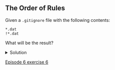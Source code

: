 
## The Order of Rules

Given a ```.gitignore``` file with the following contents:

```console
*.dat
!*.dat
```

What will be the result?

<details>
  <summary>
Solution
  </summary>

  <p>
    The <code>!</code> modifier will negate an entry from a previously defined ignore pattern. Because the <code>!*.dat</code> entry negates all of the previous <code>.dat</code> files in the <code>.gitignore</code>, none of them will be ignored, and all <code>.dat</code> files will be tracked.
  </p>
    
</details>

[Episode 6 exercise 6](episode6_ex6.md)
